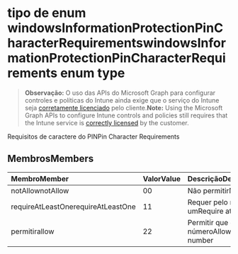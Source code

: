 # <a name="windowsinformationprotectionpincharacterrequirements-enum-type"></a><span data-ttu-id="d74da-101">tipo de enum windowsInformationProtectionPinCharacterRequirements</span><span class="sxs-lookup"><span data-stu-id="d74da-101">windowsInformationProtectionPinCharacterRequirements enum type</span></span>

> <span data-ttu-id="d74da-102">**Observação:** O uso das APIs do Microsoft Graph para configurar controles e políticas do Intune ainda exige que o serviço do Intune seja [corretamente licenciado](https://go.microsoft.com/fwlink/?linkid=839381) pelo cliente.</span><span class="sxs-lookup"><span data-stu-id="d74da-102">**Note:** Using the Microsoft Graph APIs to configure Intune controls and policies still requires that the Intune service is [correctly licensed](https://go.microsoft.com/fwlink/?linkid=839381) by the customer.</span></span>

<span data-ttu-id="d74da-103">Requisitos de caractere do PIN</span><span class="sxs-lookup"><span data-stu-id="d74da-103">Pin Character Requirements</span></span>
## <a name="members"></a><span data-ttu-id="d74da-104">Membros</span><span class="sxs-lookup"><span data-stu-id="d74da-104">Members</span></span>
|<span data-ttu-id="d74da-105">Membro</span><span class="sxs-lookup"><span data-stu-id="d74da-105">Member</span></span>|<span data-ttu-id="d74da-106">Valor</span><span class="sxs-lookup"><span data-stu-id="d74da-106">Value</span></span>|<span data-ttu-id="d74da-107">Descrição</span><span class="sxs-lookup"><span data-stu-id="d74da-107">Description</span></span>|
|:---|:---|:---|
|<span data-ttu-id="d74da-108">notAllow</span><span class="sxs-lookup"><span data-stu-id="d74da-108">notAllow</span></span>|<span data-ttu-id="d74da-109">0</span><span class="sxs-lookup"><span data-stu-id="d74da-109">0</span></span>|<span data-ttu-id="d74da-110">Não permitir</span><span class="sxs-lookup"><span data-stu-id="d74da-110">Not allow</span></span>|
|<span data-ttu-id="d74da-111">requireAtLeastOne</span><span class="sxs-lookup"><span data-stu-id="d74da-111">requireAtLeastOne</span></span>|<span data-ttu-id="d74da-112">1</span><span class="sxs-lookup"><span data-stu-id="d74da-112">1</span></span>|<span data-ttu-id="d74da-113">Requer pelo menos um</span><span class="sxs-lookup"><span data-stu-id="d74da-113">Require atleast one</span></span>|
|<span data-ttu-id="d74da-114">permitir</span><span class="sxs-lookup"><span data-stu-id="d74da-114">allow</span></span>|<span data-ttu-id="d74da-115">2</span><span class="sxs-lookup"><span data-stu-id="d74da-115">2</span></span>|<span data-ttu-id="d74da-116">Permitir que qualquer número</span><span class="sxs-lookup"><span data-stu-id="d74da-116">Allow any number</span></span>|




